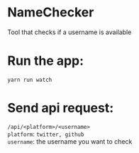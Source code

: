 # NameChecker
Tool that checks if a username is available

# Run the app:
`yarn run watch`

# Send api request:
`/api/<platform>/<username>` <br>
`platform`: `twitter, github` <br>
`username`: the username you want to check

